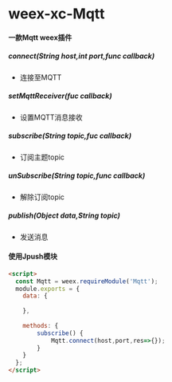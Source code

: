 # weex-xc-Mqtt

#### 一款Mqtt weex插件


#####  connect(String host,int port,func callback)
+ 连接至MQTT

#####  setMqttReceiver(fuc callback)
+ 设置MQTT消息接收

#####  subscribe(String topic,fuc callback)
+ 订阅主题topic 

#####  unSubscribe(String topic,func callback)
+ 解除订阅topic

##### publish(Object data,String topic)
+ 发送消息


#### 使用Jpush模块

``` html 
<script>
  const Mqtt = weex.requireModule('Mqtt');
  module.exports = {
    data: {
      
    },
    
    methods: {
	    subscribe() {
			Mqtt.connect(host,port,res=>{});
		}
	}
  };
</script>
```
